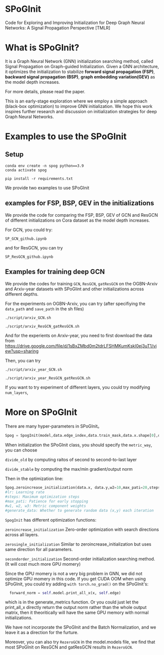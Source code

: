 # SPoGInit
Code for Exploring and Improving Initialization for Deep Graph Neural Networks: A Signal Propagation Perspective [TMLR]

# What is SPoGInit?
It is a Graph Neural Network (GNN) initialization searching method, called Signal Propagation on Graph-guided Initialization. Given a GNN architecture, it optimizes the initialization to stabilize **forward signal propagation (FSP)**, **backward signal propagation (BSP)**, **graph embedding variation(GEV)** as the model depth increases.

For more details, please read the paper.

This is an early-stage exploration where we employ a simple approach (black-box optimization) to improve GNN initialization. We hope this work inspires further research and discussion on initialization strategies for deep Graph Neural Networks.



# Examples to use the SPoGInit


## Setup
```
conda env create -n spog python==3.9
conda activate spog

pip install -r requirements.txt
```

We provide two examples to use SPoGInit

## examples for FSP, BSP, GEV in the initializations
We provide the code for comparing the FSP, BSP, GEV of GCN and ResGCN of different initializations on Cora dataset as the model depth increases.

For GCN, you could try:
```
SP_GCN_github.ipynb
```
and for ResGCN, you can try

```
SP_ResGCN_github.ipynb
```

## Examples for training deep GCN
We provide the codes for training ``GCN``, ``ResGCN``, ``gatResGCN`` on the OGBN-Arxiv and Arxiv-year datasets with SPoGIint and other initializations across different depths.

For the experiments on OGBN-Arxiv, you can try (after specifiying the ``data_path`` and ``save_path`` in the sh files)
```
./script/arxiv_GCN.sh

./script/arxiv_ResGCN_gatResGCN.sh 
```

And for the experients on Arxiv-year, you need to first download the data from https://drive.google.com/file/d/1sBxZMbd0m2tdrLFSHMKumKskl0ej3uT1/view?usp=sharing

Then, you can try

```
./script/arxiv_year_GCN.sh

./script/arxiv_year_ResGCN_gatResGCN.sh 
```

If you want to try experiment of different layers, you could try modifying ``num_layers``, 


# More on SPoGInit

There are many hyper-parameters in SPoGInit。
```python
Spog = SpogInit(model,data.edge_index,data.train_mask,data.x.shape[0],data.x.shape[1],dataset.num_classes, device, metric_way="divide_old")
```
When initialization the SPoGInit class,  you should specify the ``metric_way``, you can choose 

  ``divide_old`` by computing raitos of second to second-to-last layer 
  
  ``divide_stable`` by computing the max/min gradient/output norm

Then in the optimization line: 
```python
Spog.zeroincrease_initialization(data.x, data.y,w2=10,max_pati=20,steps=40, lr = 0.05,generate_data = True)
#lr: Learning rate
#steps: Maximum optimization steps
#max_pati: Patience for early stopping
#w1, w2, w3: Metric component weights
#generate_data: Whether to generate random data (x,y) each iteration
```
``SpogInit`` has different optimization functions: 

``zeroincrease_initialization`` Zero-order optimization with search directions across all layers.

``zerosingle_initialization`` Similar to zeroincrease_initialization but uses same direction for all parameters.

``secondorder_initialization`` Second-order initialization searching method. (It will cost much more GPU momery)


Since the GPU momery is not a very big problem in GNN,  we did not optimize GPU momery in this code. If you get CUDA OOM when using SPoGInit, you could try adding ``with torch.no_grad()`` on the SPoGInit's:
```python
  forward_norm = self.model.print_all_x(x, self.edge)
```
which is in the generate_metrics function. Or you could just let the print_all_x directly return the output norm rather than the whole output matrix, then it theoritically will have the same GPU memory with normal initializations.

We have not incorporate the SPoGInit and the Batch Normalization, and we leave it as a direction for the furture.

Moreover, you can also try ``RezeroGCN`` in the model.models file, we find that most SPoGInit on ResGCN and gatResGCN results in ``RezeroGCN``.
